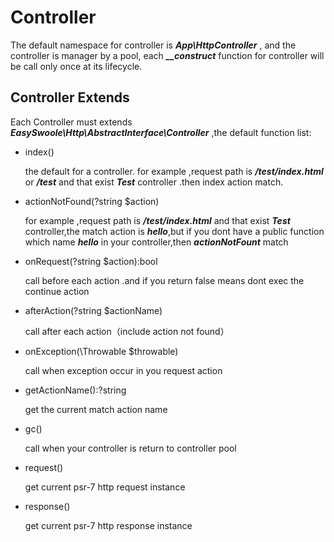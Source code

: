 # Controller
The default namespace for controller is ***App\HttpController*** , and the controller is manager by a pool, each ***__construct*** function for controller will be call only once at its lifecycle.

## Controller Extends
Each Controller must extends ***EasySwoole\Http\AbstractInterface\Controller*** ,the default function list:

- index()

    the default for a controller. for example ,request path is ***/test/index.html*** or ***/test*** and that exist ***Test*** controller .then index action match.
- actionNotFound(?string $action)
    
    for example ,request path is ***/test/index.html*** and that exist ***Test*** controller,the match action is ***hello***,but if you dont have a public function which name ***hello*** in your controller,then ***actionNotFount*** match 
- onRequest(?string $action):bool
    
    call before each action .and if you return false means dont exec the continue action
- afterAction(?string $actionName)

    call after each action（include action not found）
- onException(\Throwable $throwable)

    call when exception occur in you request action
- getActionName():?string

    get the current match action name
- gc()  
    
    call when your controller is return to controller pool
- request()
    
    get current psr-7 http request instance
- response()

    get current psr-7 http response instance
